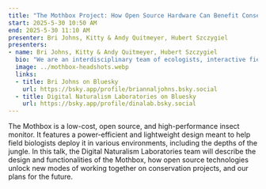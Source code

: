 ```yaml
---
title: "The Mothbox Project: How Open Source Hardware Can Benefit Conservation Research"
start: 2025-5-30 10:50 AM
end: 2025-5-30 11:10 AM
presenter: Bri Johns, Kitty & Andy Quitmeyer, Hubert Szczygiel
presenters:
- name: Bri Johns, Kitty & Andy Quitmeyer, Hubert Szczygiel
  bio: "We are an interdisciplinary team of ecologists, interactive field biology designers, and open source hardware activists creating open source biodiversity monitoring tools to help better understand the natural world around us."
  image: ../mothbox-headshots.webp
  links:
  - title: Bri Johns on Bluesky
    url: https://bsky.app/profile/briannaljohns.bsky.social
  - title: Digital Naturalism Laboratories on Bluesky
    url: https://bsky.app/profile/dinalab.bsky.social
---
```


The Mothbox is a low-cost, open source, and high-performance insect monitor. It features a power-efficient and lightweight design meant to help field biologists deploy it in various environments, including the depths of the jungle. In this talk, the Digital Naturalism Laboratories team will describe the design and functionalities of the Mothbox, how open source technologies unlock new modes of working together on conservation projects, and our plans for the future.
